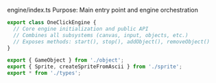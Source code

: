 engine/index.ts
Purpose: Main entry point and engine orchestration

```typescript
export class OneClickEngine {
  // Core engine initialization and public API
  // Combines all subsystems (canvas, input, objects, etc.)
  // Exposes methods: start(), stop(), addObject(), removeObject()
}

export { GameObject } from './object';
export { Sprite, createSpriteFromAscii } from './sprite';
export * from './types';
```

